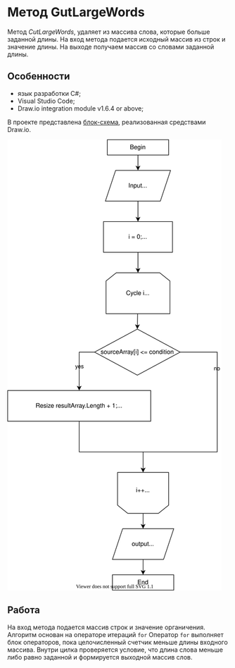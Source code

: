 # Метод GutLargeWords

Метод _CutLargeWords_, удаляет из массива слова, которые больше заданной длины. На вход метода подается исходный массив из строк и значение длины. На выходе получаем массив со словами заданной длины.

## Особенности
- язык разработки С#;
- Visual Studio Code;
- Draw.io integration module v1.6.4 or above;

В проекте представлена [блок-схема](https://github.com/caregor/Final_Test_Work_1Q/blob/main/FlowChart/diagram.drawio), реализованная средствами Draw.io.

![diagram](https://raw.githubusercontent.com/caregor/Final_Test_Work_1Q/a2d8db0a8a6acb4291ea12eec3ada0b91304391d/FlowChart/image/diagram.svg)

## Работа
На вход метода подается массив строк и значение органичения. Алгоритм основан на операторе итераций ``for`` Оператор ``for`` выполняет блок операторов, пока целочисленный счетчик меньше длины входного массива. Внутри цилка проверяется условие, что длина слова меньше либо равно заданной и формируется выходной массив слов.
